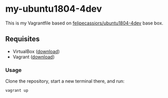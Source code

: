 # my-ubuntu1804-4dev

This is my Vagrantfile based on [felipecassiors/ubuntu1804-4dev](https://app.vagrantup.com/felipecassiors/boxes/ubuntu1804-4dev) base box.

## Requisites

- VirtualBox ([download](https://www.virtualbox.org/wiki/Downloads))
- Vagrant ([download](https://www.vagrantup.com/downloads.html))

### Usage

Clone the repository, start a new terminal there, and run:

```sh
vagrant up
```
